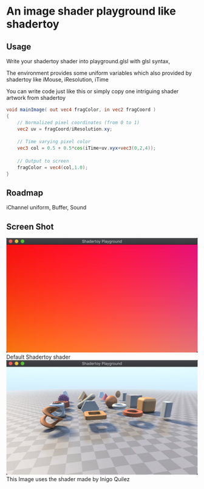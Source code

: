 # An image shader playground like shadertoy

## Usage

Write your shadertoy shader into playground.glsl with glsl syntax,

The environment provides some uniform variables which also provided by shadertoy like iMouse, iResolution, iTime

You can write code just like this or simply copy one intriguing shader artwork from shadertoy

```glsl
void mainImage( out vec4 fragColor, in vec2 fragCoord )
{
    // Normalized pixel coordinates (from 0 to 1)
    vec2 uv = fragCoord/iResolution.xy;

    // Time varying pixel color
    vec3 col = 0.5 + 0.5*cos(iTime+uv.xyx+vec3(0,2,4));

    // Output to screen
    fragColor = vec4(col,1.0);
}
```

## Roadmap

iChannel uniform,
Buffer,
Sound

## Screen Shot

![Image](https://raw.githubusercontent.com/WeakKnight/shader_toy_playground/master/ScreenShot0.png)
Default Shadertoy shader
![Image](https://raw.githubusercontent.com/WeakKnight/shader_toy_playground/master/ScreenShot1.png)
This Image uses the shader made by Inigo Quilez
